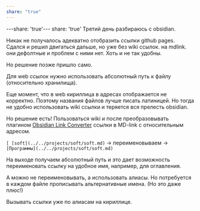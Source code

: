 ```yaml
---
share: "true"
---
```


---share: 'true'---
share: 'true'
Третий день разбираюсь с obsidian.

Никак не получалось адекватно отобразить ссылки github pages. 
Сдался и решил двигаться дальше, но уже без wiki ссылок. на mdlink. они дефолтные и проблем с ними нет. Хоть и не так удобны.

Но решение позже пришло само. 

Для web ссылок нужно использовать абсолютный путь к файлу (относительно хранилища).

Еще момент, что в web кириллица в адресах отображается не корректно. Поэтому названия файлов лучше писать латиницей. Но тогда не удобно использовать wiki ссылки и теряется вся прелесть obsidian.

Но решение есть! Пользоваться wiki и после преобразовывать плагином [Obsidian Link Converter](../../projects/soft/obsidian/Obsidian%20Link%20Converter.md) ссылки в MD-link с относительным  адресом. 

`[ [soft](../../projects/soft/soft.md)` -> переименовываем -> `[Программы](../../projects/soft/soft.md)`

На выходе получаем абсолютный путь и это дает возможность переименовать ссылку на удобное имя, например, для оглавления.

А можно не переименовывать, а использовать алиасы. Но потребуется в каждом файле прописывать альтернативные имена. (Но это даже плюс!)

Вызывать ссылки уже по алиасам на кириллице.
